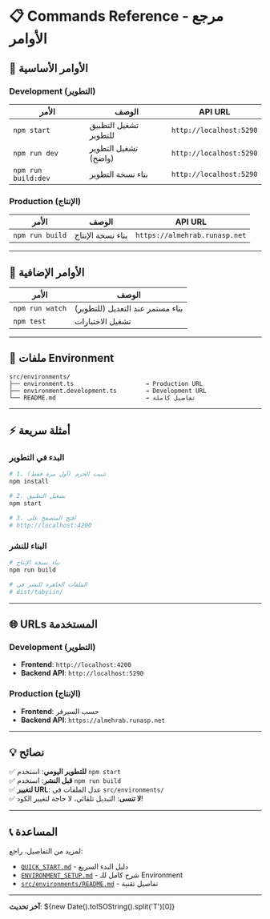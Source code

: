 # 📋 Commands Reference - مرجع الأوامر

## 🎯 الأوامر الأساسية

### Development (التطوير)
| الأمر | الوصف | API URL |
|-------|--------|---------|
| `npm start` | تشغيل التطبيق للتطوير | `http://localhost:5290` |
| `npm run dev` | تشغيل التطوير (واضح) | `http://localhost:5290` |
| `npm run build:dev` | بناء نسخة التطوير | `http://localhost:5290` |

### Production (الإنتاج)
| الأمر | الوصف | API URL |
|-------|--------|---------|
| `npm run build` | بناء نسخة الإنتاج | `https://almehrab.runasp.net` |

---

## 🔧 الأوامر الإضافية

| الأمر | الوصف |
|-------|--------|
| `npm run watch` | بناء مستمر عند التعديل (للتطوير) |
| `npm test` | تشغيل الاختبارات |

---

## 📂 ملفات Environment

```
src/environments/
├── environment.ts                    → Production URL
├── environment.development.ts        → Development URL
└── README.md                         → تفاصيل كاملة
```

---

## ⚡ أمثلة سريعة

### البدء في التطوير
```bash
# 1. تثبيت الحزم (أول مرة فقط)
npm install

# 2. تشغيل التطبيق
npm start

# 3. افتح المتصفح على
# http://localhost:4200
```

### البناء للنشر
```bash
# بناء نسخة الإنتاج
npm run build

# الملفات الجاهزة للنشر في
# dist/tabyiin/
```

---

## 🌐 URLs المستخدمة

### Development (التطوير)
- **Frontend**: `http://localhost:4200`
- **Backend API**: `http://localhost:5290`

### Production (الإنتاج)
- **Frontend**: حسب السيرفر
- **Backend API**: `https://almehrab.runasp.net`

---

## 💡 نصائح

✅ **للتطوير اليومي**: استخدم `npm start`  
✅ **قبل النشر**: استخدم `npm run build`  
✅ **لتغيير URL**: عدل الملفات في `src/environments/`  
✅ **لا تنسى**: التبديل تلقائي، لا حاجة لتغيير الكود!  

---

## 📞 المساعدة

لمزيد من التفاصيل، راجع:
- [`QUICK_START.md`](./QUICK_START.md) - دليل البدء السريع
- [`ENVIRONMENT_SETUP.md`](./ENVIRONMENT_SETUP.md) - شرح كامل للـ Environment
- [`src/environments/README.md`](./src/environments/README.md) - تفاصيل تقنية

---

**آخر تحديث**: ${new Date().toISOString().split('T')[0]}

